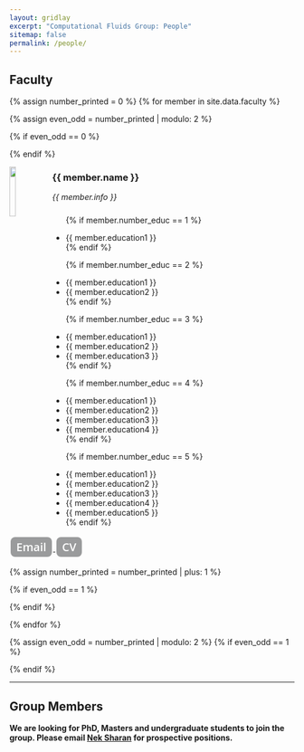 ```yaml
---
layout: gridlay
excerpt: "Computational Fluids Group: People"
sitemap: false
permalink: /people/
---
```


## Faculty

{% assign number_printed = 0 %}
{% for member in site.data.faculty %}

{% assign even_odd = number_printed | modulo: 2 %}

{% if even_odd == 0 %}
<div class="row">
{% endif %}
<style>
.button {
  background-color: #9a9b9c; /* Gray */
  border: none;
  color: white;
  padding-top: 4px;
  padding-right: 10px;
  padding-bottom: 4px;
  padding-left: 10px;
  text-align: center;
  text-decoration: none;
  display: inline-block;
  font-size: 20px;
  font-family: 'Open Sans', 'Helvetica Neue', Helvetica, Arial, sans-serif;
  font-weight: 600;
  color: #ffffff;
  margin: 4px 2px;
  cursor: pointer;
}

.button1 {border-radius: 2px;}
.button2 {border-radius: 4px;}
.button3 {border-radius: 8px;}
.button4 {border-radius: 12px;}
.button5 {border-radius: 50%;}
</style>

  <img src="{{ site.url }}{{ site.baseurl }}/images/teampic/{{ member.photo }}" class="img-responsive" width="15%" style="float: left" />
  <h3>{{ member.name }}</h3>
  <i>{{ member.info }} </i><!--<br>email: <{{ member.email }}></i> -->
  <ul style="overflow: hidden; margin-top:10px;">

  {% if member.number_educ == 1 %}
  <li> {{ member.education1 }} </li>
  {% endif %}

  {% if member.number_educ == 2 %}
  <li> {{ member.education1 }} </li>
  <li> {{ member.education2 }} </li>
  {% endif %}

  {% if member.number_educ == 3 %}
  <li> {{ member.education1 }} </li>
  <li> {{ member.education2 }} </li>
  <li> {{ member.education3 }} </li>
  {% endif %}

  {% if member.number_educ == 4 %}
  <li> {{ member.education1 }} </li>
  <li> {{ member.education2 }} </li>
  <li> {{ member.education3 }} </li>
  <li> {{ member.education4 }} </li>
  {% endif %}

  {% if member.number_educ == 5 %}
  <li> {{ member.education1 }} </li>
  <li> {{ member.education2 }} </li>
  <li> {{ member.education3 }} </li>
  <li> {{ member.education4 }} </li>
  <li> {{ member.education5 }} </li>
  {% endif %}

  </ul>

<a href = "mailto: nsharan@auburn.edu"> <button class="button button3"> Email </button> </a> 
<a href="/pdf/nek-cv-short.pdf" target="_blank"> <button class="button button3"> CV </button> </a>

{% assign number_printed = number_printed | plus: 1 %}

{% if even_odd == 1 %}
</div>
{% endif %}

{% endfor %}

{% assign even_odd = number_printed | modulo: 2 %}
{% if even_odd == 1 %}
</div>
{% endif %}


---

## Group Members

 **We are  looking for PhD, Masters and undergraduate students to join the group. Please email [Nek Sharan](mailto:nsharan@auburn.edu) for prospective positions.**
